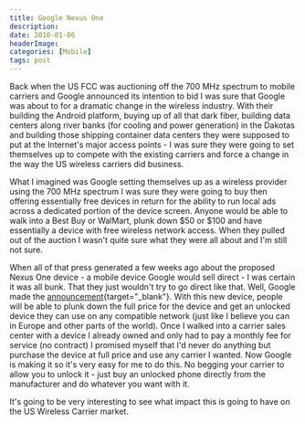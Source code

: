 ```yaml
---
title: Google Nexus One
description: 
date: 2010-01-06
headerImage: 
categories: [Mobile]
tags: post
---
```


Back when the US FCC was auctioning off the 700 MHz spectrum to mobile carriers and Google announced its intention to bid I was sure that Google was about to for a dramatic change in the wireless industry. With their building the Android platform, buying up of all that dark fiber, building data centers along river banks (for cooling and power generation) in the Dakotas and building those shipping container data centers they were supposed to put at the Internet's major access points - I was sure they were going to set themselves up to compete with the existing carriers and force a change in the way the US wireless carriers did business.

What I imagined was Google setting themselves up as a wireless provider using the 700 MHz spectrum I was sure they were going to buy then offering essentially free devices in return for the ability to run local ads across a dedicated portion of the device screen. Anyone would be able to walk into a Best Buy or WalMart, plunk down $50 or $100 and have essentially a device with free wireless network access. When they pulled out of the auction I wasn't quite sure what they were all about and I'm still not sure.

When all of that press generated a few weeks ago about the proposed Nexus One device - a mobile device Google would sell direct - I was certain it was all bunk. That they just wouldn't try to go direct like that. Well, Google made the [announcement](https://pcmag.com/article2/0,2817,2357687,00.asp){target="_blank"}. With this new device, people will be able to plunk down the full price for the device and get an unlocked device they can use on any compatible network (just like I believe you can in Europe and other parts of the world). Once I walked into a carrier sales center with a device I already owned and only had to pay a monthly fee for service (no contract) I promised myself that I'd never do anything but purchase the device at full price and use any carrier I wanted. Now Google is making it so it's very easy for me to do this. No begging your carrier to allow you to unlock it - just buy an unlocked phone directly from the manufacturer and do whatever you want with it.

It's going to be very interesting to see what impact this is going to have on the US Wireless Carrier market.